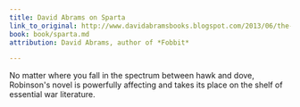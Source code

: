 ```yaml
---
title: David Abrams on Sparta
link_to_original: http://www.davidabramsbooks.blogspot.com/2013/06/the-quiet-outrage-of-war-sparta-by.html
book: book/sparta.md
attribution: David Abrams, author of *Fobbit*

---
```

No matter where you fall in the spectrum between hawk and dove, Robinson's novel is powerfully affecting and takes its place on the shelf of essential war literature.